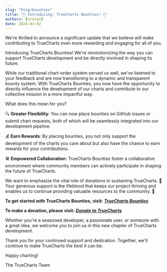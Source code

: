 ```yaml
---
slug: "blog/bounties"
title: "🎉 Introducing: TrueCharts Bounties! 🎉"
authors: [ornias]
date: 2024-03-02
---
```


We're thrilled to announce a significant update that we believe will make contributing to TrueCharts even more rewarding and engaging for all of you.

Introducing TrueCharts Bounties! We're revolutionizing the way you can support TrueCharts development and be directly involved in shaping its future.

While our traditional chart-order system served us well, we've listened to your feedback and are now transitioning to a dynamic and transparent bounty system. With TrueCharts Bounties, you now have the opportunity to directly influence the development of our charts and contribute to our collective mission in a more impactful way.

What does this mean for you?

🔍 **Greater Flexibility**: You can now place bounties on GitHub issues or submit chart requests, both of which will be seamlessly integrated into our development pipeline.

💰 **Earn Rewards**: By placing bounties, you not only support the development of the charts you care about but also have the chance to earn rewards for your contributions.

🛠️ **Empowered Collaboration**: TrueCharts Bounties foster a collaborative environment where community members can actively participate in shaping the future of TrueCharts.

We want to emphasize the vital role of donations in sustaining TrueCharts. 💖 Your generous support is the lifeblood that keeps our project thriving and enables us to continue providing valuable resources to the community. 💪

**To get started with TrueCharts Bounties, visit:** **_[TrueCharts Bounties](https://opencollective.com/truecharts-bounties)_**

**To make a donation, please visit:** **_[Donate to TrueCharts](https://opencollective.com/truecharts)_**

Whether you're a seasoned developer, a passionate user, or someone with a great idea, we welcome you to join us in this new chapter of TrueCharts development.

Thank you for your continued support and dedication. Together, we'll continue to make TrueCharts the best it can be.

Happy charting!

The TrueCharts Team
